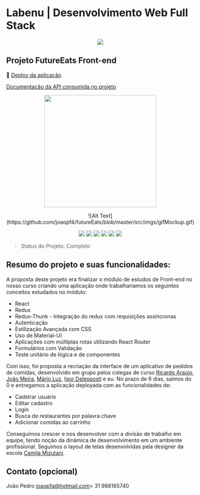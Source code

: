 # Labenu | Desenvolvimento Web Full Stack

<p align="center">
  <img src="https://user-images.githubusercontent.com/59856574/86274338-e7bbd280-bba7-11ea-9b0f-312418c0c364.png"/>
</p>

## Projeto FutureEats Front-end

:dash: [Deploy da aplicação](http://projeto-final-hamilton-future-eats.surge.sh/)

[Documentação da API consumida no projeto](https://documenter.getpostman.com/view/7549981/SWTEdGtT?version=latest#a671fbe5-a360-4cd3-b269-d5a121e19da0)

<p align="center">
  <img width="300px" src="https://i.imgur.com/jPszDkp.png"/>
</p>
<p align="center">
![Alt Text](https://github.com/joaopf4/futureEats/blob/master/src/imgs/gifMockup.gif)
</p>


<p align="center">
  <img src="https://img.shields.io/static/v1?label=react&message=framework&color=blue&style=for-the-badge&logo=REACT"/>
  <img src="https://img.shields.io/static/v1?label=redux&message=library&color=purple&style=for-the-badge&logo=REDUX"/>
  <img src="https://img.shields.io/static/v1?label=javascript&message=language&color=yellow&style=for-the-badge&logo=JAVASCRIPT"/>
  <img src="https://img.shields.io/static/v1?label=styled-component&message=library&color=pink&style=for-the-badge&logo=STYLED-COMPONENTS"/>
    <img src="https://img.shields.io/static/v1?label=test-jest&message=library&color=red&style=for-the-badge&logo=JEST"/>
   <img src="https://img.shields.io/static/v1?label=material-ui&message=library&color=blue&style=for-the-badge&logo=MATERIAL-UI"/>
</p>

> Status do Projeto: Completo

## Resumo do projeto e suas funcionalidades:

A proposta deste projeto era finalizar o módulo de estudos de Front-end no nosso curso criando uma aplicação onde trabalharíamos os seguintes conceitos estudados no módulo: 

- React
- Redux
- Redux-Thunk - Integração do redux com requisições assíncronas
- Autenticação
- Estilização Avançada com CSS
- Uso de Material-UI
- Aplicações com múltiplas rotas utilizando React Router
- Formulários com Validação
- Teste unitário de lógica e de componentes

Com isso, foi proposta a recriação da interface de um aplicativo de pedidos de comidas, desenvolvido em grupo pelos colegas de curso [Ricardo Araújo](https://github.com/araujoricardo), [João Meira](https://github.com/Meira-JH), [Mário Luz](https://github.com/MarioLuzz), [Igor Delesposti](https://github.com/igordelesposti/) e eu.
No prazo de 6 dias, saímos do 0 e entregamos a aplicação deployada com as funcionalidades de:

- Cadstrar usuário
- Editar cadastro
- Login
- Busca de restaurantes por palavra chave
- Adicionar comidas ao carrinho

Conseguimos crescer e nos desenvolver com a divisão de trabalho em equipe, tendo noção da dinâmica de desenvolvimento em um ambiente profissional.
Seguimos o layout de telas desenvolvidas pela designer da escola  [Camila Mizutani](https://www.linkedin.com/in/camila-mizutani-257495bb/).


## Contato (opcional)
João Pedro 
joaopfa@hotmail.com>
31 988165740
